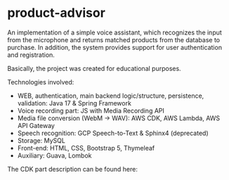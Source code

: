 # product-advisor

An implementation of a simple voice assistant, which recognizes the input from the microphone and returns matched products from the database to purchase.
In addition, the system provides support for user authentication and registration.

Basically, the project was created for educational purposes.

Technologies involved:

- WEB, authentication, main backend logic/structure, persistence, validation: Java 17 & Spring Framework
- Voice recording part: JS with Media Recording API
- Media file conversion (WebM -> WAV): AWS CDK, AWS Lambda, AWS API Gateway
- Speech recognition: GCP Speech-to-Text & Sphinx4 (deprecated)
- Storage: MySQL
- Front-end: HTML, CSS, Bootstrap 5, Thymeleaf
- Auxiliary: Guava, Lombok

The CDK part description can be found here: 